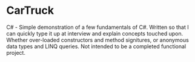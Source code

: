 CarTruck
========

C# - Simple demonstration of a few fundamentals of C#. Written so that I can quickly type it up at interview and explain concepts touched upon. Whether over-loaded constructors and method signitures, or anonymous data types and LINQ queries. Not intended to be a completed functional project.
